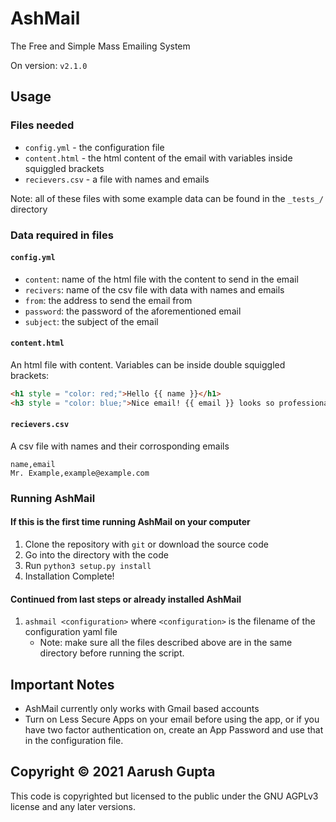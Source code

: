 # AshMail
The Free and Simple Mass Emailing System 

On version: `v2.1.0`

## Usage

### Files needed
- `config.yml` - the configuration file
- `content.html` - the html content of the email with variables inside squiggled brackets
- `recievers.csv` - a file with names and emails

Note: all of these files with some example data can be found in the `_tests_/` directory

### Data required in files

#### `config.yml`
- `content`: name of the html file with the content to send in the email
- `recivers`: name of the csv file with data with names and emails
- `from`: the address to send the email from
- `password`: the password of the aforementioned email
- `subject`: the subject of the email

#### `content.html`
An html file with content. Variables can be inside double squiggled brackets:
```html
<h1 style = "color: red;">Hello {{ name }}</h1>
<h3 style = "color: blue;">Nice email! {{ email }} looks so professional</h3>
```

#### `recievers.csv`
A csv file with names and their corrosponding emails
```csv
name,email
Mr. Example,example@example.com
```

### Running AshMail

#### If this is the first time running AshMail on your computer
1. Clone the repository with `git` or download the source code
2. Go into the directory with the code
3. Run `python3 setup.py install`
4. Installation Complete!

#### Continued from last steps or already installed AshMail
1. `ashmail <configuration>` where `<configuration>` is the filename of the configuration yaml file
    - Note: make sure all the files described above are in the same directory before running the script.

## Important Notes
- AshMail currently only works with Gmail based accounts
- Turn on Less Secure Apps on your email before using the app, or if you have two factor authentication on, create an App Password and use that in the configuration file.

## Copyright &copy; 2021 Aarush Gupta
This code is copyrighted but licensed to the public under the GNU AGPLv3 license and any later versions.
